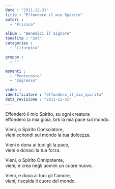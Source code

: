 ```yaml
---
date : "2011-12-31"
title : "Effonderò il mio Spirito"
autori : 
  - "Frisina"

album : "Benedici il Signore"
tonalita : "Sol"
categories : 
  - "Liturgica"

gruppo : 
  - ""

momenti : 
  - "Pentecoste"
  - "Ingresso"

video : 
identificatore : "effondero_il_mio_spirito"
data_revisione : "2011-12-31"
---
```

  
  
  
Effonderò il mio Spirito, su ogni creatura  
effonderò  la mia gioia, brk la mia pace sul mondo.  
  
  
  
Vieni, o Spirito Consolatore,  
vieni echondi sul mondo la tua dolcezza.  
  
  
  
Vieni e dona ai tuoi gli la pace,  
vieni e donaci la tua forza.  
  
  
  
Vieni, o Spirito Onnipotente,  
vieni, e crea negli uomini un cuore nuovo.  
  
  
  
Vieni, e dona ai tuoi gli l'amore,  
vieni, riscalda il cuore del mondo.  
  
  
  
  
